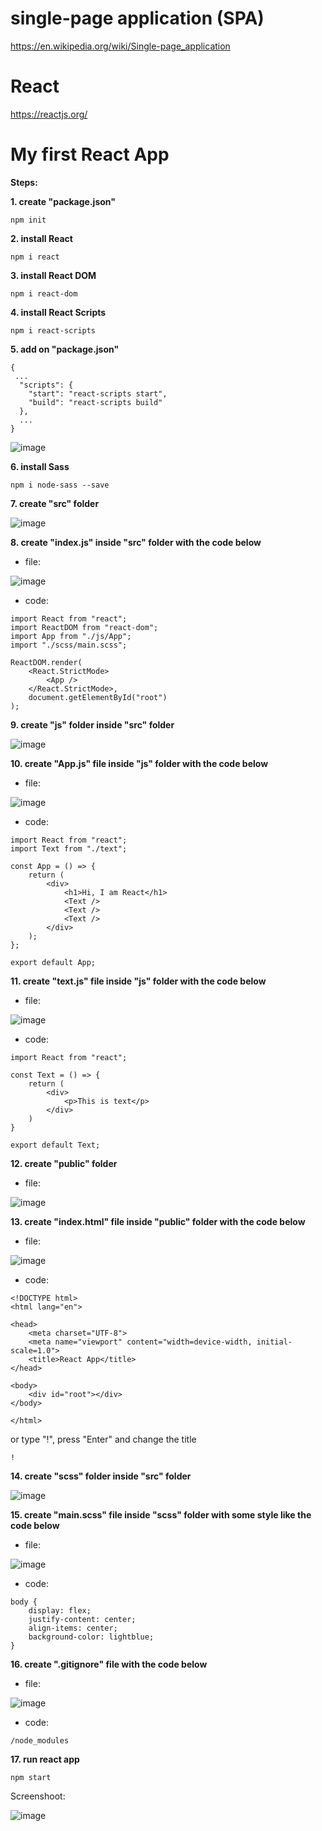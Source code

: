 # single-page application (SPA)

https://en.wikipedia.org/wiki/Single-page_application  

# React

https://reactjs.org/  

# My first React App

**Steps:**

**1. create "package.json"**
```
npm init
```

**2. install React**
```
npm i react
```

**3. install React DOM**
```
npm i react-dom
```

**4. install React Scripts**
```
npm i react-scripts
```

**5. add on "package.json"**
```
{
 ...
  "scripts": {
    "start": "react-scripts start",
    "build": "react-scripts build"
  },
  ...
}
```

![image](./src/img/05packageJSON.PNG)

**6. install Sass**
```
npm i node-sass --save
```

**7. create "src" folder**

![image](./src/img/07src.PNG)

**8. create "index.js" inside "src" folder with the code below**

- file:

![image](./src/img/08indexJS.PNG)

- code:

```
import React from "react";
import ReactDOM from "react-dom";
import App from "./js/App";
import "./scss/main.scss";

ReactDOM.render(
    <React.StrictMode>
        <App />
    </React.StrictMode>,
    document.getElementById("root")
);
```

**9. create "js" folder inside "src" folder**

![image](./src/img/09js.PNG)

**10. create "App.js" file inside "js" folder with the code below**

- file:

![image](./src/img/10appJS.PNG)

- code:

```
import React from "react";
import Text from "./text";

const App = () => {
    return (
        <div>
            <h1>Hi, I am React</h1>
            <Text />
            <Text />
            <Text />
        </div>
    );
};

export default App;
```

**11. create "text.js" file inside "js" folder with the code below**

- file:

![image](./src/img/11textJS.PNG)

- code:

```
import React from "react";

const Text = () => {
    return (
        <div>
            <p>This is text</p>
        </div>
    )
}

export default Text;
```

**12. create "public" folder**

- file:

![image](./src/img/12public.PNG)

**13. create "index.html" file inside "public" folder with the code below**

- file:

![image](./src/img/13indexHTML.PNG)

- code:

```
<!DOCTYPE html>
<html lang="en">

<head>
    <meta charset="UTF-8">
    <meta name="viewport" content="width=device-width, initial-scale=1.0">
    <title>React App</title>
</head>

<body>
    <div id="root"></div>
</body>

</html>
```

or type "!", press "Enter" and change the title

```
!
```

**14. create "scss" folder inside "src" folder**

![image](./src/img/14scss.PNG)


**15. create "main.scss" file inside "scss" folder with some style like the code below**

- file:

![image](./src/img/15mainSCSS.PNG)

- code:

```
body {
    display: flex;
    justify-content: center;
    align-items: center;
    background-color: lightblue;
}
```

**16. create ".gitignore" file with the code below**

- file:

![image](./src/img/16gitignore.PNG)

- code:

```
/node_modules
```

**17. run react app**

```
npm start
```

Screenshoot:

![image](./src/img/17screen.PNG)